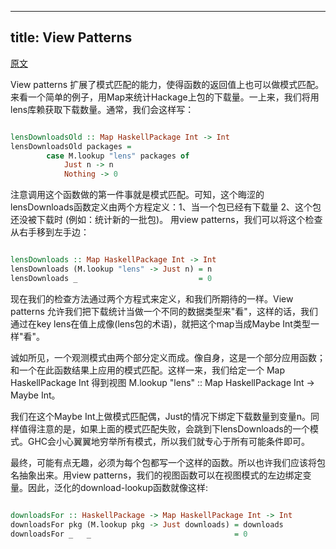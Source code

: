 ----
title: View Patterns
----

[原文](https://ocharles.org.uk/blog/posts/2014-12-02-view-patterns.html)

View patterns 扩展了模式匹配的能力，使得函数的返回值上也可以做模式匹配。来看一个简单的例子，用Map来统计Hackage上包的下载量。一上来，我们将用lens库赖获取下载数量。通常，我们会这样写：

```` haskell

lensDownloadsOld :: Map HaskellPackage Int -> Int
lensDownloadsOld packages =
        case M.lookup "lens" packages of
            Just n -> n
            Nothing -> 0

````

注意调用这个函数做的第一件事就是模式匹配。可知，这个晦涩的lensDownloads函数定义由两个方程定义：1、当一个包已经有下载量 2、这个包还没被下载时 (例如：统计新的一批包)。
用view patterns，我们可以将这个检查从右手移到左手边：

```` haskell

lensDownloads :: Map HaskellPackage Int -> Int
lensDownloads (M.lookup "lens" -> Just n) = n
lensDownloads _                           = 0

````

现在我们的检查方法通过两个方程式来定义，和我们所期待的一样。View patterns 允许我们把下载统计当做一个不同的数据类型来"看"，这样的话，我们通过在key lens在值上成像(lens包的术语)，就把这个map当成Maybe Int类型一样"看"。


诚如所见，一个观测模式由两个部分定义而成。像自身，这是一个部分应用函数；和一个在此函数结果上应用的模式匹配。这样一来，我们给定一个 Map HaskellPackage Int 得到视图 M.lookup "lens" :: Map HaskellPackage Int -> Maybe Int。

我们在这个Maybe Int上做模式匹配偶，Just的情况下绑定下载数量到变量n。同样值得注意的是，如果上面的模式匹配失败，会跳到下lensDownloads的一个模式。GHC会小心翼翼地穷举所有模式，所以我们就专心于所有可能条件即可。


最终，可能有点无趣，必须为每个包都写一个这样的函数。所以也许我们应该将包名抽象出来。用view patterns，我们的视图函数可以在视图模式的左边绑定变量。因此，泛化的download-lookup函数就像这样:

```` haskell

downloadsFor :: HaskellPackage -> Map HaskellPackage Int -> Int
downloadsFor pkg (M.lookup pkg -> Just downloads) = downloads
downloadsFor _   _                                = 0

````
